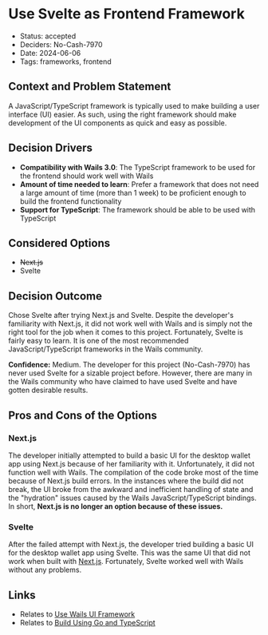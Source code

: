 # Use Svelte as Frontend Framework

- Status: accepted
- Deciders: No-Cash-7970
- Date: 2024-06-06
- Tags: frameworks, frontend

## Context and Problem Statement

A JavaScript/TypeScript framework is typically used to make building a user interface (UI) easier. As such, using the right framework should make development of the UI components as quick and easy as possible.

## Decision Drivers

- **Compatibility with Wails 3.0**: The TypeScript framework to be used for the frontend should work well with Wails
- **Amount of time needed to learn**: Prefer a framework that does not need a large amount of time (more than 1 week) to be proficient enough to build the frontend functionality
- **Support for TypeScript**: The framework should be able to be used with TypeScript

## Considered Options

- ~~Next.js~~
- Svelte

## Decision Outcome

Chose Svelte after trying Next.js and Svelte. Despite the developer's familiarity with Next.js, it did not work well with Wails and is simply not the right tool for the job when it comes to this project. Fortunately, Svelte is fairly easy to learn. It is one of the most recommended JavaScript/TypeScript frameworks in the Wails community.

**Confidence:** Medium. The developer for this project (No-Cash-7970) has never used Svelte for a sizable project before. However, there are many in the Wails community who have claimed to have used Svelte and have gotten desirable results.

## Pros and Cons of the Options

### Next.js

The developer initially attempted to build a basic UI for the desktop wallet app using Next.js because of her familiarity with it. Unfortunately, it did not function well with Wails. The compilation of the code broke most of the time because of Next.js build errors. In the instances where the build did not break, the UI broke from the awkward and inefficient handling of state and the "hydration" issues caused by the Wails JavaScript/TypeScript bindings. In short, **Next.js is no longer an option because of these issues.**

### Svelte

After the failed attempt with Next.js, the developer tried building a basic UI for the desktop wallet app using Svelte. This was the same UI that did not work when built with [Next.js](#nextjs). Fortunately, Svelte worked well with Wails without any problems.

## Links

- Relates to [Use Wails UI Framework](20240101-use-wails-ui-framework.md)
- Relates to [Build Using Go and TypeScript](20240101-build-using-go-and-typescript.md)
